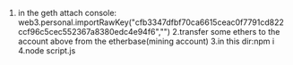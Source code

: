 1. in the geth attach console: web3.personal.importRawKey("cfb3347dfbf70ca6615ceac0f7791cd822ccf96c5cec552367a8380edc4e94f6","")
2.transfer some ethers to the account above from the etherbase(mining account)
3.in this dir:npm i
4.node script.js
